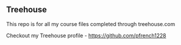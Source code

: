 ## Treehouse

This repo is for all my course files completed through treehouse.com

Checkout my Treehouse profile - https://github.com/pfrench1228